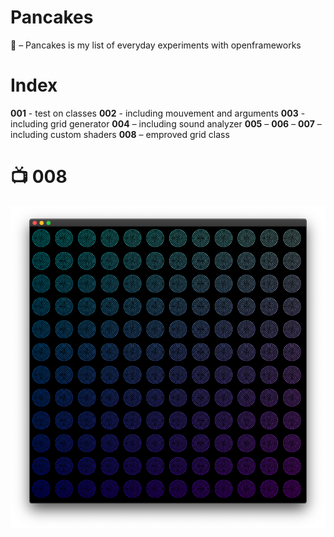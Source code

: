 # Pancakes

🥞 – Pancakes is my list of everyday experiments with openframeworks

# Index

**001** - test on classes
**002** - including mouvement and arguments
**003** - including grid generator
**004** – including sound analyzer
**005** –
**006** –
**007** – including custom shaders
**008** – emproved grid class

# 📺 008

![](./_images/sample_008.png)
